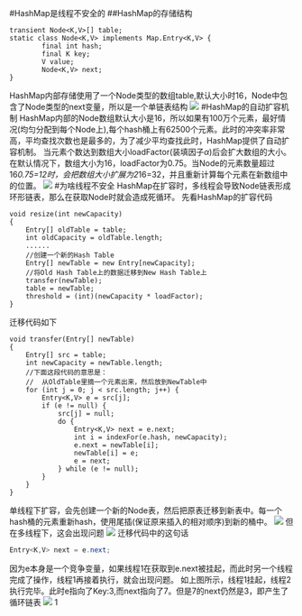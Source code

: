 #HashMap是线程不安全的
##HashMap的存储结构
```java{.line-numbers}
transient Node<K,V>[] table;
static class Node<K,V> implements Map.Entry<K,V> {
        final int hash;
        final K key;
        V value;
        Node<K,V> next;
}
```
HashMap内部存储使用了一个Node类型的数组table,默认大小时16，Node中包含了Node类型的next变量，所以是一个单链表结构
![](https://pic.yupoo.com/jiananshi/e578c267/c8d4d250.png)
#HashMap的自动扩容机制
HashMap内部的Node数组默认大小是16，所以如果有100万个元素，最好情况(均匀分配到每个Node上),每个hash桶上有62500个元素。此时的冲突率非常高，平均查找次数也是最多的，为了减少平均查找此时，HashMap提供了自动扩容机制。
当元素个数达到数组大小loadFactor(装填因子$\alpha$)后会扩大数组的大小。在默认情况下，数组大小为16，loadFactor为0.75。当Node的元素数量超过16*0.75=12时，会把数组大小扩展为2*16=32，并且重新计算每个元素在新数组中的位置。
![](https://pic.yupoo.com/jiananshi/ce749998/37356c77.jpg)
#为啥线程不安全
HashMap在扩容时，多线程会导致Node链表形成环形链表，那么在获取Node时就会造成死循环。
先看HashMap的扩容代码
```java{.line-numbers}
void resize(int newCapacity)
{
    Entry[] oldTable = table;
    int oldCapacity = oldTable.length;
    ......
    //创建一个新的Hash Table
    Entry[] newTable = new Entry[newCapacity];
    //将Old Hash Table上的数据迁移到New Hash Table上
    transfer(newTable);
    table = newTable;
    threshold = (int)(newCapacity * loadFactor);
}
```
迁移代码如下
```java{.line-numbers}
void transfer(Entry[] newTable)
{
    Entry[] src = table;
    int newCapacity = newTable.length;
    //下面这段代码的意思是：
    //  从OldTable里摘一个元素出来，然后放到NewTable中
    for (int j = 0; j < src.length; j++) {
        Entry<K,V> e = src[j];
        if (e != null) {
            src[j] = null;
            do {
                Entry<K,V> next = e.next;
                int i = indexFor(e.hash, newCapacity);
                e.next = newTable[i];
                newTable[i] = e;
                e = next;
            } while (e != null);
        }
    }
} 
```
单线程下扩容，会先创建一个新的Node表，然后把原表迁移到新表中。每一个hash桶的元素重新hash，使用尾插(保证原来插入的相对顺序)到新的桶中。
![](https://coolshell.cn/wp-content/uploads/2013/05/HashMap01.jpg)
但在多线程下，这会出现问题
![](https://coolshell.cn/wp-content/uploads/2013/05/HashMap02.jpg)
迁移代码中的这句话
```java
Entry<K,V> next = e.next;
```
因为e本身是一个竞争变量，如果线程1在获取到e.next被挂起，而此时另一个线程完成了操作，线程1再接着执行，就会出现问题。
如上图所示，线程1挂起，线程2执行完毕。此时e指向了Key:3,而next指向了7。但是7的next仍然是3，即产生了循环链表
![](https://coolshell.cn/wp-content/uploads/2013/05/HashMap03.jpg)
1